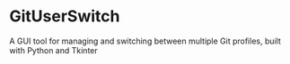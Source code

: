 # GitUserSwitch
A GUI tool for managing and switching between multiple Git profiles, built with Python and Tkinter
